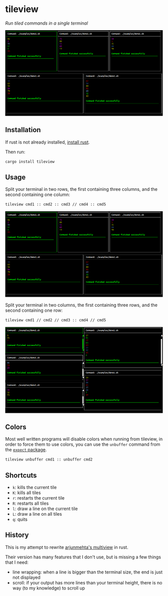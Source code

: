 # tileview

*Run tiled commands in a single terminal*

![tileview preview](/screenshots/row-major.png)

## Installation

If rust is not already installed, [install rust](https://www.rust-lang.org/tools/install).

Then run:

```sh
cargo install tileview
```

## Usage

Split your terminal in two rows, the first containing three columns, and the second containing one column:
```sh
tileview cmd1 :: cmd2 :: cmd3 // cmd4 :: cmd5
```

![tileview row major preview](/screenshots/row-major.png)

Split your terminal in two columns, the first containing three rows, and the second containing one row:
```sh
tileview cmd1 // cmd2 // cmd3 :: cmd4 // cmd5
```

![tileview col major preview](/screenshots/col-major.png)

## Colors

Most well written programs will disable colors when running from tileview, in order to force them to use colors, you
can use the `unbuffer` command from the [`expect` package](https://packages.ubuntu.com/search?keywords=expect).

```sh
tileview unbuffer cmd1 :: unbuffer cmd2
```

## Shortcuts

  - `k`: kills the current tile
  - `K`: kills all tiles
  - `r`: restarts the current tile
  - `R`: restarts all tiles
  - `l`: draw a line on the current tile
  - `L`: draw a line on all tiles
  - `q`: quits

## History

This is my attempt to rewrite [arjunmehta's multiview](https://github.com/arjunmehta/multiview) in rust.

Their version has many features that I don't use, but is missing a few things that I need:
  - line wrapping: when a line is bigger than the terminal size, the end is just not displayed
  - scroll: if your output has more lines than your terminal height, there is no way (to my knowledge) to scroll up

